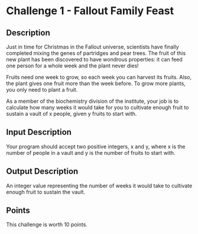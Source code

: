 # Challenge 1 - Fallout Family Feast

## Description
Just in time for Christmas in the Fallout universe, scientists have finally completed mixing the genes of partridges and pear trees. The fruit of this new plant has been discovered to have wondrous properties: it can feed one person for a whole week and the plant never dies!

Fruits need one week to grow, so each week you can harvest its fruits. Also, the plant gives one fruit more than the week before. To grow more plants, you only need to plant a fruit.

As a member of the biochemistry division of the institute, your job is to calculate how many weeks it would take for you to cultivate enough fruit to sustain a vault of x people, given y fruits to start with.

## Input Description
Your program should accept two positive integers, x and y, where x is the number of people in a vault and y is the number of fruits to start with.

## Output Description
An integer value representing the number of weeks it would take to cultivate enough fruit to sustain the vault.

## Points
This challenge is worth 10 points.
